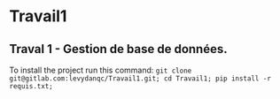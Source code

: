 # Travail1
Traval 1 - Gestion de base de données.
---

To install the project run this command:
`git clone git@gitlab.com:levydanqc/Travail1.git; cd Travail1; pip install -r requis.txt;`
